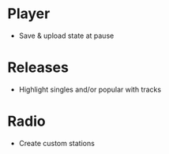 # Player

* Save & upload state at pause

# Releases

* Highlight singles and/or popular with tracks

# Radio

* Create custom stations

